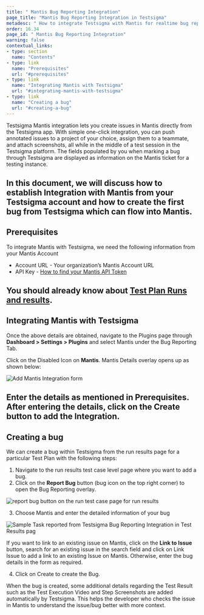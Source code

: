 ```yaml
---
title: " Mantis Bug Reporting Integration"
page_title: "Mantis Bug Reporting Integration in Testsigma"
metadesc: " How to integrate Testsigma with Mantis for realtime bug reporting during Test Runs"
order: 16.34
page_id: " Mantis Bug Reporting Integration"
warning: false
contextual_links:
- type: section
  name: "Contents"
- type: link
  name: "Prerequisites"
  url: "#prerequisites"
- type: link
  name: "Integrating Mantis with Testsigma"
  url: "#integrating-mantis-with-testsigma"
- type: link
  name: "Creating a bug"
  url: "#creating-a-bug"
---
```

Testsigma Mantis integration lets you create issues in Mantis directly from the Testsigma app. With simple one-click integration, you can push annotated issues to a project of your choice, assign them to a teammate, and attach screenshots, all while in the middle of a test session in the Testsigma platform. The fields populated by you when marking a bug through Testsigma are displayed as information on the Mantis ticket for a testing instance.


In this document, we will discuss how to establish Integration with Mantis from your Testsigma account and how to create the first bug from Testsigma which can flow into Mantis.
---

## **Prerequisites**

To integrate Mantis with Testsigma, we need the following information from your Mantis Account
  * Account URL - Your organization’s Mantis Account URL
  * API Key - [How to find your Mantis API Token](https://mantisbt.org/documentation.php)


You should already know about [Test Plan Runs and results](https://testsigma.com/docs/runs/test-plan-executions/).
---

## **Integrating Mantis with Testsigma**

Once the above details are obtained, navigate to the Plugins page through **Dashboard > Settings > Plugins** and select Mantis under the Bug Reporting Tab.

Click on the Disabled Icon on **Mantis**. Mantis Details overlay opens up as shown below:

![Add Mantis Integration form](https://docs.testsigma.com/images/mantis/add-Mantis-integration-form.png)

Enter the details as mentioned in Prerequisites. After entering the details, click on the Create button to add the Integration.
---

## **Creating a bug**

We can create a bug within Testsigma from the run results page for a particular Test Plan with the following steps:

  1. Navigate to the run results test case level page where you want to add a bug.
  2. Click on the **Report Bug** button (bug icon on the top right corner) to open the Bug   Reporting overlay.

  ![report bug button on the run test case page for run results](https://docs.testsigma.com/images/mantis/run-results-test-case-page-report-bug-button-mantis.png)

  3. Choose Mantis and enter the detailed information of your bug
  
  ![Sample Task reported from Testsigma Bug Reporting Integration in Test Results pag](https://docs.testsigma.com/images/mantis/placeholder-image.png)

  If you want to link to an existing issue on Mantis,
  click on the **Link to Issue** button, search for an existing issue in the search field and click on Link Issue to add a link to an existing Issue on Mantis. Otherwise, enter the bug details in the form as required.

  4.  Click on Create to create the Bug.

When the bug is created, some additional details regarding the Test Result such as the Test Execution Video and Step Screenshots are added automatically by Testsigma. This helps the developer who checks the issue in Mantis to understand the issue/bug better with more context.
